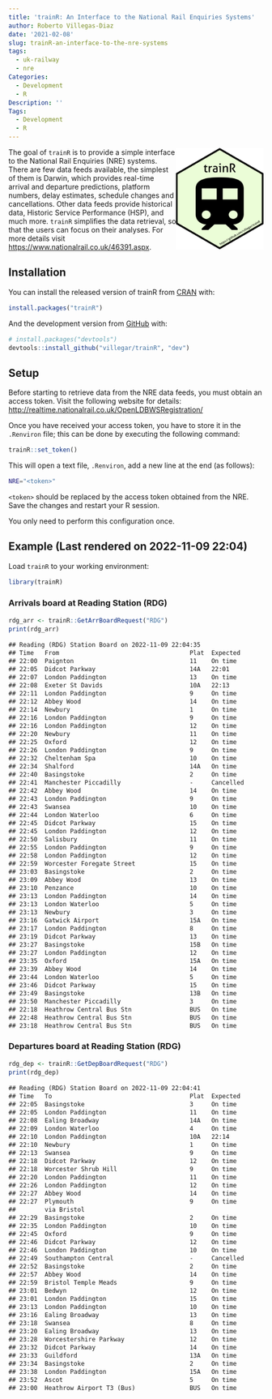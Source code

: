 ```yaml
---
title: 'trainR: An Interface to the National Rail Enquiries Systems'
author: Roberto Villegas-Diaz
date: '2021-02-08'
slug: trainR-an-interface-to-the-nre-systems
tags:
  - uk-railway
  - nre
Categories:
  - Development
  - R
Description: ''
Tags:
  - Development
  - R
---
```


<img src="https://raw.githubusercontent.com/villegar/trainR/main/inst/images/logo.png" alt="logo" align="right" height=200px/>

The goal of `trainR` is to provide a simple interface to the 
National Rail Enquiries (NRE) systems. There are few data feeds 
available, the simplest of them is Darwin, which provides real-time 
arrival and departure predictions, platform numbers, delay estimates, 
schedule changes and cancellations. Other data feeds provide historical 
data, Historic Service Performance (HSP), and much more. `trainR` 
simplifies the data retrieval, so that the users can focus on their 
analyses. For more details visit 
https://www.nationalrail.co.uk/46391.aspx.

## Installation

You can install the released version of trainR from [CRAN](https://CRAN.R-project.org) with:

``` r
install.packages("trainR")
```

And the development version from [GitHub](https://github.com/) with:

``` r
# install.packages("devtools")
devtools::install_github("villegar/trainR", "dev")
```

## Setup
Before starting to retrieve data from the NRE data feeds, you must obtain an access token. 
Visit the following website for details: http://realtime.nationalrail.co.uk/OpenLDBWSRegistration/

Once you have received your access token, you have to store it in the `.Renviron` file; this can be 
done by executing the following command:


```r
trainR::set_token()
```

This will open a text file, `.Renviron`, add a new line at the end (as follows):

```bash
NRE="<token>"
```

`<token>` should be replaced by the access token obtained from the NRE. Save the changes and restart 
your R session.

You only need to perform this configuration once.

## Example (Last rendered on 2022-11-09 22:04)

Load `trainR` to your working environment:

```r
library(trainR)
```

### Arrivals board at Reading Station (RDG)


```r
rdg_arr <- trainR::GetArrBoardRequest("RDG")
print(rdg_arr)
```

```
## Reading (RDG) Station Board on 2022-11-09 22:04:35
## Time   From                                    Plat  Expected
## 22:00  Paignton                                11    On time
## 22:05  Didcot Parkway                          14A   22:01
## 22:07  London Paddington                       13    On time
## 22:08  Exeter St Davids                        10A   22:13
## 22:11  London Paddington                       9     On time
## 22:12  Abbey Wood                              14    On time
## 22:14  Newbury                                 1     On time
## 22:16  London Paddington                       9     On time
## 22:16  London Paddington                       12    On time
## 22:20  Newbury                                 11    On time
## 22:25  Oxford                                  12    On time
## 22:26  London Paddington                       9     On time
## 22:32  Cheltenham Spa                          10    On time
## 22:34  Shalford                                14A   On time
## 22:40  Basingstoke                             2     On time
## 22:41  Manchester Piccadilly                   -     Cancelled
## 22:42  Abbey Wood                              14    On time
## 22:43  London Paddington                       9     On time
## 22:43  Swansea                                 10    On time
## 22:44  London Waterloo                         6     On time
## 22:45  Didcot Parkway                          15    On time
## 22:45  London Paddington                       12    On time
## 22:50  Salisbury                               11    On time
## 22:55  London Paddington                       9     On time
## 22:58  London Paddington                       12    On time
## 22:59  Worcester Foregate Street               15    On time
## 23:03  Basingstoke                             2     On time
## 23:09  Abbey Wood                              13    On time
## 23:10  Penzance                                10    On time
## 23:13  London Paddington                       14    On time
## 23:13  London Waterloo                         5     On time
## 23:13  Newbury                                 3     On time
## 23:16  Gatwick Airport                         15A   On time
## 23:17  London Paddington                       8     On time
## 23:19  Didcot Parkway                          13    On time
## 23:27  Basingstoke                             15B   On time
## 23:27  London Paddington                       12    On time
## 23:35  Oxford                                  15A   On time
## 23:39  Abbey Wood                              14    On time
## 23:44  London Waterloo                         5     On time
## 23:46  Didcot Parkway                          15    On time
## 23:49  Basingstoke                             13B   On time
## 23:50  Manchester Piccadilly                   3     On time
## 22:18  Heathrow Central Bus Stn                BUS   On time
## 22:48  Heathrow Central Bus Stn                BUS   On time
## 23:18  Heathrow Central Bus Stn                BUS   On time
```

### Departures board at Reading Station (RDG)


```r
rdg_dep <- trainR::GetDepBoardRequest("RDG")
print(rdg_dep)
```

```
## Reading (RDG) Station Board on 2022-11-09 22:04:41
## Time   To                                      Plat  Expected
## 22:05  Basingstoke                             3     On time
## 22:05  London Paddington                       11    On time
## 22:08  Ealing Broadway                         14A   On time
## 22:09  London Waterloo                         4     On time
## 22:10  London Paddington                       10A   22:14
## 22:10  Newbury                                 1     On time
## 22:13  Swansea                                 9     On time
## 22:18  Didcot Parkway                          12    On time
## 22:18  Worcester Shrub Hill                    9     On time
## 22:20  London Paddington                       11    On time
## 22:26  London Paddington                       12    On time
## 22:27  Abbey Wood                              14    On time
## 22:27  Plymouth                                9     On time
##        via Bristol                             
## 22:29  Basingstoke                             2     On time
## 22:35  London Paddington                       10    On time
## 22:45  Oxford                                  9     On time
## 22:46  Didcot Parkway                          12    On time
## 22:46  London Paddington                       10    On time
## 22:49  Southampton Central                     -     Cancelled
## 22:52  Basingstoke                             2     On time
## 22:57  Abbey Wood                              14    On time
## 22:59  Bristol Temple Meads                    9     On time
## 23:01  Bedwyn                                  12    On time
## 23:01  London Paddington                       15    On time
## 23:13  London Paddington                       10    On time
## 23:16  Ealing Broadway                         13    On time
## 23:18  Swansea                                 8     On time
## 23:20  Ealing Broadway                         13    On time
## 23:28  Worcestershire Parkway                  12    On time
## 23:32  Didcot Parkway                          14    On time
## 23:33  Guildford                               13A   On time
## 23:34  Basingstoke                             2     On time
## 23:38  London Paddington                       15A   On time
## 23:52  Ascot                                   5     On time
## 23:00  Heathrow Airport T3 (Bus)               BUS   On time
```
